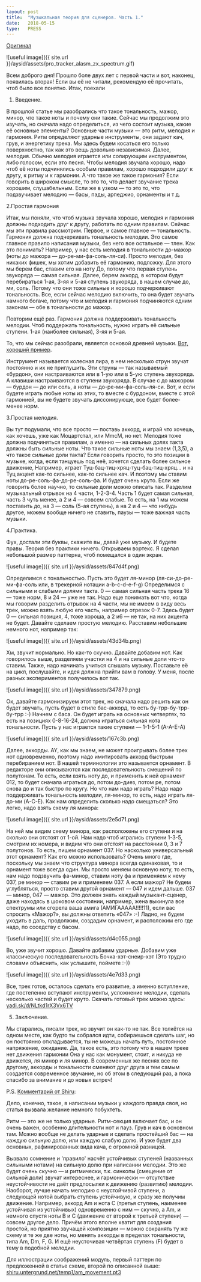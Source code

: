 ```yaml
---
layout: post
title:  "Музыкальная теория для сценеров. Часть 1."
date:   2018-05-15
type:   PRESS
---
```

[Оригинал](http://hype.retroscene.org/blog/812.html)

![useful image]({{ site.url }}/aysid/assets/pro_tracker_alasm_zx_spectrum.gif)

Всем доброго дня!
Прошло боле двух лет с первой части и вот, наконец, появилась вторая! Если вы её не читали, рекомендую её прочитать, чтоб было все понятно. Итак, поехали

1. Введение.

В прошлой статье мы разобрались что такое тональность, мажор, минор, что такое ноты и почему они такие. Сейчас мы продолжим это изучать, но сначала надо определиться, из чего состоит музыка, какие её основные элементы?
Основные части музыки — это ритм, мелодия и гармония.
Ритм определяют ударные инструменты, они задают кач, грув, и энергетику трека. Мы здесь будем косаться его только поверхностно, так как это вещь довольно независимая. 
Далее, мелодия. Обычно мелодия играется или солирующим инструментом, либо голосом, если это песня. Чтобы мелодия звучала хорошо, надо чтоб её ноты подчинялись особым правилам, хорошо подходили друг к другу, к ритму и к гармонии. А что такое же такое гармония? Если говорить в широком смысле, то это то, что делает звучание трека хорошим, слушабельным. Если же в узком — то это то, что подзвучивает мелодию — басы, пэды, арпеджио, орнаменты и т д.

2.Простая гармония

Итак, мы поняли, что чтоб музыка звучала хорошо, мелодия и гармония должны подходить друг к другу, работать по одним правилам. Сейчас мы эти правила рассмотрим. Первое, и самое главное — тональность. Гармония должна подчеркивать тональность мелодии. Это самое главное правило написания музыки, без него все остальное — тлен. Как это понимать? Например, у нас есть мелодия в тональности до-мажор (ноты до мажора — до-ре-ми-фа-соль-ля-си). Просто мелодия, без никаких фишек, мы хотим добавить её гармонию, подложку. Для этого мы берем бас, ставим его на ноту До, потому что первая ступень звукоряда — самая сильная. Далее, берем аккорд, в котором будут перебираться 1-ая, 3-яя и 5-ая ступень звукоряда, в нашем случае до, ми, соль. Потому что они тоже сильные и хорошо подчеркивают тональность. Все, если сейчас мелодию включить, то она будет звучать намного богаче, потому что и мелодия и гармония подчиняются одним законам — обе в тональности до мажор.

Повторим ещё раз. Гармония должна поддерживать тональность мелодии. Чтоб поддержать тональность, нужно играть её сильные ступени. 1-ая (наиболее сильная), 3-яя и 5-ая. 

То, что мы сейчас разобрали, является основой древней музыки. [Вот, хороший пример](https://www.youtube.com/watch?v=gcjRLD5ZBIY).

Инструмент называется колесная лира, в нем несколько струн звучат постоянно и их не приглушить. Эти струны — так называемый «бурдон», они настраиваются или в 1-ую или в 5-ую ступень звукоряда. А клавиши настраиваются в ступени звукоряда. В случае с до мажором — бурдон — до или соль, а ноты — до-ре-ми-фа-соль-ля-си. Вот, и если будете играть любые ноты из этих, то вместе с бурдоном, вместе с этой гармонией, вы не будете звучать диссонирующе, все будет более-менее норм.

3.Простая мелодия.

Вы тут подумали, что все просто — поставь аккорд, и играй что хочешь, как хочешь, уже как Моцартстал, или MmcM, но нет. Мелодия тоже должна подчиняться правилам, а именно — на сильных долях такта должны быть сильные ноты. Что такое сильные ноты мы знаем (1,3,5), а что такое сильные доли такта? Если говорить просто, то это позиции в музыке, когда, если танцуешь под неё, хочется сделать более сильное движение, Например, играет Туц-бац-тиц-хряц-туц-бац-тиц-хряц… и на Туц акцент как-то сильнее, как-то сильнее кач. И поэтому мы ставим ноты до-ре-соль-фа-до-ре-соль-фа. И будет очень круто. Если же говорить более научно, то сильные доли можно описать так. Разделим музыкальный отрывок на 4 части, 1-2-3-4. Часть 1 будет самая сильная, часть 3 чуть менее, а 2 и 4 — совсем слабые. То есть, на 1 мы можем поставить до, на 3 — соль (5-ая ступень), а на 2 и 4 — что нибудь другое, можем вообще ничего не ставить, паузы — тоже важная часть музыки.

4.Практика.

Фух, достали эти буквы, скажите вы, давай уже музыку. И будете правы. Теория без практики ничего.
Открываем вортекс. Я сделал небольшой размер паттерна, чтоб помещался в один экран.

![useful image]({{ site.url }}/aysid/assets/847d4f.png)

Определимся с тональностью. Пусть это будет ля-минор (ля-си-до-ре-ми-фа-соль или, в трекерной нотации a-b-c-d-e-f-g) 
Определимся с сильными и слабыми долями такта. 0 — самая сильная часть трека 16 — тоже норм, 8 и 24 — уже не так. Надо еще понимать вот что, когда мы говорим разделить отрывок на 4 части, мы не имеем в виду весь трек, можно взять любую его часть, например отрезок 0-7. Здесь будет 0 — сильная позиция, 4, тоже хороша, а 2 и6 — не так, на них акцента не будет.
Давайте сделаем простую мелодию. Расставим небольшие немного нот, например так:

![useful image]({{ site.url }}/aysid/assets/43d34b.png)

Хм, звучит нормально. Но как-то скучно. Давайте добавим нот. Как говорилось выше, разделяем участки на 4 и на сильные доли что-то ставим. Также, надо начинать учиться слышать музыку. Поставьте её на цикл, послушайте, и идея должна прийти вам в голову. У меня, после разных экспериментов получилось вот так.

![useful image]({{ site.url }}/aysid/assets/347879.png)

Ок, давайте гармонизируем этот трек, но сначала надо решить как он будет звучать, пусть будет в стиле бас-аккорд, то есть бу-трр-бу-трр-бу-трр :-)
Начнем с баса. Он будет играть на основных четвертях, то есть на позициях 0-8-16-24, должна играться сильная нота тональности. Пусть у нас играется такие ступени — 1-1-5-1 (A-A-E-A)

![useful image]({{ site.url }}/aysid/assets/167c3b.png)

Далее, аккорды. AY, как мы знаем, не может проигрывать более трех нот одновременно, поэтому надо имитировать аккорд быстрым перебиранием нот. В нашей терминологии это называется орнамент.
В редакторе они описываются как последовательность смещений по полутонам. То есть, если взять ноту до, и применить к ней орнамент 012, то будет сначала играться до, потом до-диез, потом ре, потом снова до и так быстро по кругу. Но что нам надо играть? Надо надо поддерживать тональность мелодии, ля-минор, то есть, надо играть ля-до-ми (A-C-E). Как нам определить сколько надо смещаться? Это легко, надо взять схему ля минора: 

![useful image]({{ site.url }}/aysid/assets/2e5d71.png)

На ней мы видим схему минора, как расположены его ступени и на сколько они отстоят от 1-ой. Нам надо чтоб игрались ступени 1-3-5, смотрим их номера, и видим что они отстоят на расстоянии 0, 3 и 7 полутонов. То есть, пишем орнамент 037. Но насколько универсальный этот орнамент? Как его можно использовать? Очень много где, поскольку мы знаем что структура минора всегда одинаковая, то и орнамент тоже всегда один. Мы просто меняем основную ноту, то есть, нам надо подзвучить фа-минор, ставим ноту фа и применяем к нему 037, ре минор — ставим ре и применяем 037. А если мажор? Не будем углубляться, просто ставим другой орнамент — 047 и идем дальше. 037 — минор, 047 — мажор. Это должен знать каждый музыкант-сценер, даже находясь в шоковом состоянии, например, жена выкинула все спектрумы или сгорела ваша амига (АМИГААААА!!!!!11), если вас спросить «Мажор?», вы должны ответить «047» :-)
Ладно, не будем уходить в даль, продолжим, создадим орнамент, и расположим его где надо, по соседству с басом.

![useful image]({{ site.url }}/aysid/assets/d4c055.png)

Во, уже звучит хорошо. Давайте добавим ударные. Добавим уже классическую последовательность Бочка-хэт-снеир-хэт (Это трудно словами объяснить, как услышите, поймете :-))

![useful image]({{ site.url }}/aysid/assets/4e7d33.png)

Все, трек готов, осталось сделать его развитие, а именно вступление, где постепенно вступают инструменты, усложнение мелодии, сделать несколько частей и будет круто.
Скачать готовый трек можно здесь: [yadi.sk/d/NLtkd1rX3Vx6TV](yadi.sk/d/NLtkd1rX3Vx6TV)

5. Заключение.

Мы старались, писали трек, но звучит он как-то не так. Все толкётся на одном месте, как будто ты собрался идти, собираешься сделать шаг, но он постоянно откладывается, ты не можешь начать путь, постоянное напряжение, ожидание. Да, такое есть, это потому что в нашем треке нет движения гармонии Она у нас как монумент, стоит, и никуда не движется, ля минор и ля минор. В современных же песнях все по другому, аккорды и тональности сменяют друг друга и тем самым создается современное звучание, но об этом в следующий раз, а пока спасибо за внимание и до новых встреч!


P.S.
[Комментарий от Shiru](http://hype.retroscene.org/profile/Shiru/):

Дело, конечно, такое, в написании музыки у каждого правда своя, но статья вызвала желание немного побухтеть.

Ритм — это же не только ударные. Ритм-секция включает бас, и он очень важен, особенно длительности нот и пауз. Грув и кач в основном там. Можно вообще не делать ударные и сделать простейший бас — на каждую сильную долю, или каждую слабую долю. И уже будет два основных, рафинированных вида кача, с огромной разницей.

Вызвало сомнение и 'правило' насчёт устойчивых ступеней (названных сильными нотами) на сильную долю при написании мелодии. Это же будет очень скучно — и ритмически, т.к. синкопы (смещение от сильной доли) звучат интереснее, и гармонически — отсутствие неустойчивости не даёт предпосылки к движению (развитию) мелодии. Наоборот, лучше начать мелодию с неустойчивой ступени, а следующей нотой выбрать ступень устойчивую, и сразу же получим движение. Например, аккорд Am и нота С (третья ступень, наименее устойчивая из устойчивых) одновременно с ним — скучно, а Am, и немного спустя ноты B и C (движение от второй к третьей ступени) — совсем другое дело. Причём этого вполне хватит для создания простой, но приятно звучащей композиции — можно сохранять ту же схему и те же две ноты, но менять аккорды в пределах тональности, типа Am, Dm, F, G. И ещё неусточивая четвёртая ступень (F) будет в тему в подобной мелодии.

Для иллюстрации соображений модуль, первый паттерн по предложенной в статье схеме, второй по описанной выше: [shiru.untergrund.net/temp1/am_movement.pt3](shiru.untergrund.net/temp1/am_movement.pt3)